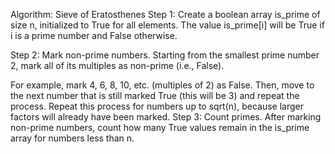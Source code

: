 Algorithm: Sieve of Eratosthenes
Step 1: Create a boolean array is_prime of size n, initialized to True for all elements. The value is_prime[i] will be True if i is a prime number and False otherwise.

Step 2: Mark non-prime numbers. Starting from the smallest prime number 2, mark all of its multiples as non-prime (i.e., False).

For example, mark 4, 6, 8, 10, etc. (multiples of 2) as False.
Then, move to the next number that is still marked True (this will be 3) and repeat the process.
Repeat this process for numbers up to sqrt(n), because larger factors will already have been marked.
Step 3: Count primes. After marking non-prime numbers, count how many True values remain in the is_prime array for numbers less than n.
